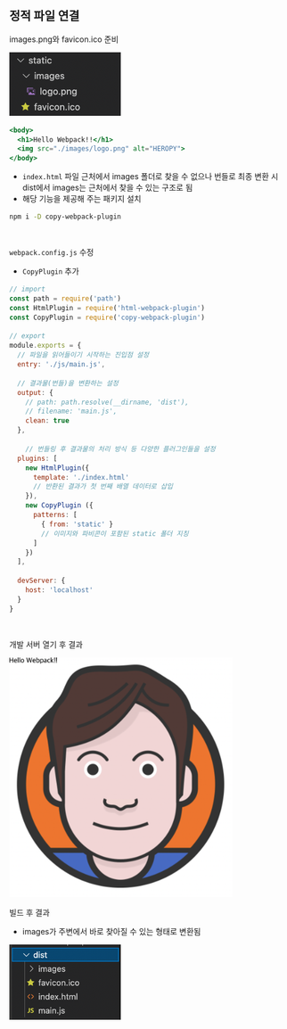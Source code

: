 ## 정적 파일 연결

images.png와 favicon.ico 준비

<img src="../images/2-2.png" width="200px" />

```jsx
<body>
  <h1>Hello Webpack!!</h1>
  <img src="./images/logo.png" alt="HEROPY">
</body>
```

- `index.html` 파일 근처에서 images 폴더로 찾을 수 없으나 번들로 최종 변환 시 dist에서 images는 근처에서 찾을 수 있는 구조로 됨
- 해당 기능을 제공해 주는 패키지 설치

```bash
npm i -D copy-webpack-plugin
```

<br/>

`webpack.config.js` 수정

- `CopyPlugin` 추가

```jsx
// import
const path = require('path')
const HtmlPlugin = require('html-webpack-plugin')
const CopyPlugin = require('copy-webpack-plugin')

// export
module.exports = {
  // 파일을 읽어들이기 시작하는 진입점 설정
  entry: './js/main.js',

  // 결과물(번들)을 변환하는 설정
  output: {
    // path: path.resolve(__dirname, 'dist'), 
    // filename: 'main.js',
    clean: true
  },

	// 번들링 후 결과물의 처리 방식 등 다양한 플러그인들을 설정
  plugins: [
    new HtmlPlugin({
      template: './index.html'
      // 반환된 결과가 첫 번째 배열 데이터로 삽입
    }),
    new CopyPlugin ({
      patterns: [
        { from: 'static' }
        // 이미지와 파비콘이 포함된 static 폴더 지칭
      ]
    })
  ],

  devServer: {
    host: 'localhost'
  }
}
```

<br/>

개발 서버 열기 후 결과

<img src="../images/2-3.png" width="400px" />

<br/>

빌드 후 결과

- images가 주변에서 바로 찾아질 수 있는 형태로 변환됨

<img src="../images/2-4.png" width="200px" />